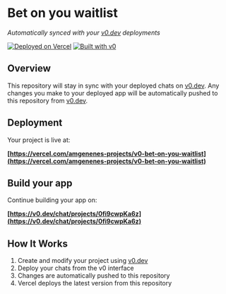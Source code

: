 # Bet on you waitlist

*Automatically synced with your [v0.dev](https://v0.dev) deployments*

[![Deployed on Vercel](https://img.shields.io/badge/Deployed%20on-Vercel-black?style=for-the-badge&logo=vercel)](https://vercel.com/amgenenes-projects/v0-bet-on-you-waitlist)
[![Built with v0](https://img.shields.io/badge/Built%20with-v0.dev-black?style=for-the-badge)](https://v0.dev/chat/projects/0fi9cwpKa6z)

## Overview

This repository will stay in sync with your deployed chats on [v0.dev](https://v0.dev).
Any changes you make to your deployed app will be automatically pushed to this repository from [v0.dev](https://v0.dev).

## Deployment

Your project is live at:

**[https://vercel.com/amgenenes-projects/v0-bet-on-you-waitlist](https://vercel.com/amgenenes-projects/v0-bet-on-you-waitlist)**

## Build your app

Continue building your app on:

**[https://v0.dev/chat/projects/0fi9cwpKa6z](https://v0.dev/chat/projects/0fi9cwpKa6z)**

## How It Works

1. Create and modify your project using [v0.dev](https://v0.dev)
2. Deploy your chats from the v0 interface
3. Changes are automatically pushed to this repository
4. Vercel deploys the latest version from this repository